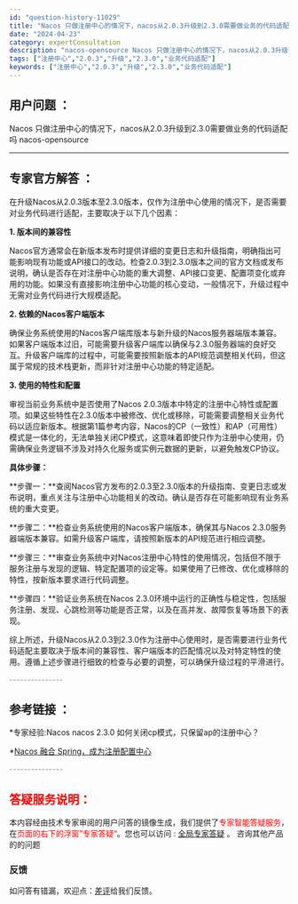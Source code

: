 ```yaml
---
id: "question-history-11029"
title: "Nacos 只做注册中心的情况下，nacos从2.0.3升级到2.3.0需要做业务的代码适配吗 nacos-opensource"
date: "2024-04-23"
category: expertConsultation
description: "nacos-opensource Nacos 只做注册中心的情况下，nacos从2.0.3升级到2.3.0需要做业务的代码适配吗"
tags: ["注册中心","2.0.3","升级","2.3.0","业务代码适配"]
keywords: ["注册中心","2.0.3","升级","2.3.0","业务代码适配"]
---
```


## 用户问题 ： 
 Nacos 只做注册中心的情况下，nacos从2.0.3升级到2.3.0需要做业务的代码适配吗 nacos-opensource 

---------------
## 专家官方解答 ：

在升级Nacos从2.0.3版本至2.3.0版本，仅作为注册中心使用的情况下，是否需要对业务代码进行适配，主要取决于以下几个因素：

**1. 版本间的兼容性**

Nacos官方通常会在新版本发布时提供详细的变更日志和升级指南，明确指出可能影响现有功能或API接口的改动。检查2.0.3到2.3.0版本之间的官方文档或发布说明，确认是否存在对注册中心功能的重大调整、API接口变更、配置项变化或弃用的功能。如果没有直接影响注册中心功能的核心变动，一般情况下，升级过程中无需对业务代码进行大规模适配。

**2. 依赖的Nacos客户端版本**

确保业务系统使用的Nacos客户端库版本与新升级的Nacos服务器端版本兼容。如果客户端版本过旧，可能需要升级客户端库以确保与2.3.0服务器端的良好交互。升级客户端库的过程中，可能需要按照新版本的API规范调整相关代码，但这属于常规的技术栈更新，而非针对注册中心功能的特定适配。

**3. 使用的特性和配置**

审视当前业务系统中是否使用了Nacos 2.0.3版本中特定的注册中心特性或配置项。如果这些特性在2.3.0版本中被修改、优化或移除，可能需要调整相关业务代码以适应新版本。根据第1篇参考内容，Nacos的CP（一致性）和AP（可用性）模式是一体化的，无法单独关闭CP模式，这意味着即使只作为注册中心使用，仍需确保业务逻辑不涉及对持久化服务或实例元数据的更新，以避免触发CP协议。

**具体步骤：**

**步骤一：**查阅Nacos官方发布的2.0.3至2.3.0版本的升级指南、变更日志或发布说明，重点关注与注册中心功能相关的改动。确认是否存在可能影响现有业务系统的重大变更。

**步骤二：**检查业务系统使用的Nacos客户端版本，确保其与Nacos 2.3.0服务器端版本兼容。如需升级客户端库，请按照新版本的API规范进行相应调整。

**步骤三：**审查业务系统中对Nacos注册中心特性的使用情况，包括但不限于服务注册与发现的逻辑、特定配置项的设定等。如果使用了已修改、优化或移除的特性，按新版本要求进行代码调整。

**步骤四：**验证业务系统在Nacos 2.3.0环境中运行的正确性与稳定性，包括服务注册、发现、心跳检测等功能是否正常，以及在高并发、故障恢复等场景下的表现。

综上所述，升级Nacos从2.0.3到2.3.0作为注册中心使用时，是否需要进行业务代码适配主要取决于版本间的兼容性、客户端版本的匹配情况以及对特定特性的使用。遵循上述步骤进行细致的检查与必要的调整，可以确保升级过程的平滑进行。


<font color="#949494">---------------</font> 


## 参考链接 ：

*专家经验:Nacos nacos 2.3.0 如何关闭cp模式，只保留ap的注册中心？ 
 
 *[Nacos 融合 Spring，成为注册配置中心](https://nacos.io/docs/latest/ecology/use-nacos-with-spring)


 <font color="#949494">---------------</font> 
 


## <font color="#FF0000">答疑服务说明：</font> 

本内容经由技术专家审阅的用户问答的镜像生成，我们提供了<font color="#FF0000">专家智能答疑服务</font>，在<font color="#FF0000">页面的右下的浮窗”专家答疑“</font>。您也可以访问 : [全局专家答疑](https://opensource.alibaba.com/chatBot) 。 咨询其他产品的的问题

### 反馈
如问答有错漏，欢迎点：[差评](https://ai.nacos.io/user/feedbackByEnhancerGradePOJOID?enhancerGradePOJOId=11681)给我们反馈。
